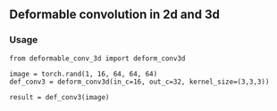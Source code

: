 ## Deformable convolution in 2d and 3d

### Usage
```
from deformable_conv_3d import deform_conv3d

image = torch.rand(1, 16, 64, 64, 64)
def_conv3 = deform_conv3d(in_c=16, out_c=32, kernel_size=(3,3,3))

result = def_conv3(image)

```

